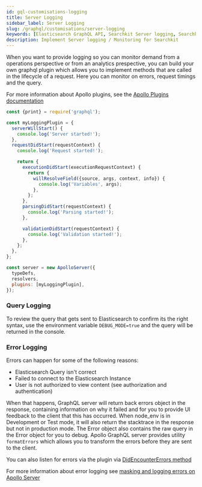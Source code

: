 ```yaml
---
id: gql-customisations-logging
title: Server Logging
sidebar_label: Server Logging
slug: /graphql/customisations/server-logging
keywords: [Elasticsearch GraphQL API, Searchkit Server logging, Searchkit APM]
description: Implement Server logging / Monitoring for Searchkit
---
```


When you want to provide logging so you can monitor demand from a operations perspective or from an analytics prespective, you can build your own graphql plugin which allows you to implement methods that are called in the lifecycle of a request. Here you can monitor on errors, request timings and the query.

For more information about Apollo plugins, see the [Apollo Plugins documentation](https://www.apollographql.com/docs/apollo-server/integrations/plugins/)

```javascript
const {print} = require('graphql');

const myLoggingPlugin = {
  serverWillStart() {
    console.log('Server started!');
  },
  requestDidStart(requestContext) {
    console.log('Request started!');

    return {
      executionDidStart(executionRequestContext) {
        return {
          willResolveField({source, args, context, info}) {
            console.log('Variables', args);
          },
        };
      },
      parsingDidStart(requestContext) {
        console.log('Parsing started!');
      },

      validationDidStart(requestContext) {
        console.log('Validation started!');
      },
    };
  },
};

const server = new ApolloServer({
  typeDefs,
  resolvers,
  plugins: [myLoggingPlugin],
});
```

### Query Logging

To review the query that gets sent to Elasticsearch to confirm its the right syntax, use the environment variable `DEBUG_MODE=true` and the query will be returned in the console.

### Error Logging

Errors can happen for some of the following reasons:

- Elasticsearch Query isn't correct
- Failed to connect to the Elasticsearch Instance
- User is not authorized to view content (see authorization and authentication)

When that happens, GraphQL server will return back errors object in the response, containing information on why it failed and for you to provide UI feedback to the client that this has occurred. When node_env is in Development or Test mode, it will also return the stacktrace in the response but not in production mode. The Error object also contains the raw query in the Error object for you to debug. Apollo GraphQL server provides utility `formatErrors` which allows you to transform the errors before they are sent to the client.

You can also listen for errors via the plugin via [DidEncounterErrors method](https://www.apollographql.com/docs/apollo-server/integrations/plugins/#didencountererrors)

For more information about error logging see [masking and logging errors on Apollo Server](https://www.apollographql.com/docs/apollo-server/data/errors/#masking-and-logging-errors)
